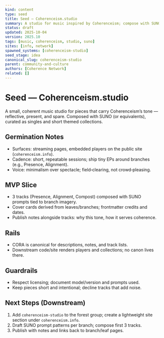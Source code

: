 ```yaml
---
kind: content
type: seed
title: Seed — Coherenceism.studio
summary: A studio for music inspired by Coherenceism; compose with SUNO and publish coherent, reflective tracks and mini‑albums.
status: draft
updated: 2025-10-04
version: 2025.10
tags: [music, coherenceism, studio, suno]
sites: [info, network]
spawned_systems: [coherenceism-studio]
seed_stage: idea
canonical_slug: coherenceism-studio
parent: community-and-culture
authors: [Coherence Network]
related: []
---
```


# Seed — Coherenceism.studio

A small, coherent music studio for pieces that carry Coherenceism’s tone — reflective, present, and spare. Composed with SUNO (or equivalents), curated as singles and short themed collections.

## Germination Notes
- Surfaces: streaming pages, embedded players on the public site (`coherenceism.info`).
- Cadence: short, repeatable sessions; ship tiny EPs around branches (e.g., Presence, Alignment).
- Voice: minimalism over spectacle; field‑clearing, not crowd‑pleasing.

## MVP Slice
- 3 tracks (Presence, Alignment, Compost) composed with SUNO prompts tied to branch imagery.
- Cover cards derived from leaves/branches; frontmatter credits and dates.
- Publish notes alongside tracks: why this tone, how it serves coherence.

## Rails
- CORA is canonical for descriptions, notes, and track lists.
- Downstream code/site renders players and collections; no canon lives there.

## Guardrails
- Respect licensing; document model/version and prompts used.
- Keep pieces short and intentional; decline tracks that add noise.

## Next Steps (Downstream)
1) Add `coherenceism-studio` to the forest group; create a lightweight site section under `coherenceism.info`.
2) Draft SUNO prompt patterns per branch; compose first 3 tracks.
3) Publish with notes and links back to branch/leaf pages.

